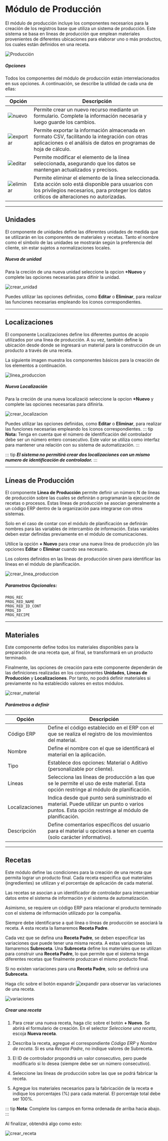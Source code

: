 # Módulo de Producción

El módulo de producción incluye los componentes necesarios para la creación de los registros base que utiliza un sistema de producción. Este sistema se basa en líneas de producción que emplean materiales provenientes de diferentes ubicaciones para elaborar uno o más productos, los cuales están definidos en una receta.

![Producción](./assets/images/produccion.png)

##### Opciones

Todos los componentes del módulo de producción están interrelacionados en sus opciones. A continuación, se describe la utilidad de cada una de ellas:

| Opción   | Descripción |
|----------|-------------|
| ![nuevo](./assets/images/nuevo.png)       | Permite crear un nuevo recurso mediante un formulario. Complete la información necesaria y luego guarde los cambios. |
| ![exportar](./assets/images/exportar.png) | Permite exportar la información almacenada en formato CSV, facilitando la integración con otras aplicaciones o el análisis de datos en programas de hoja de cálculo. |
| ![editar](./assets/images/editar.png)     | Permite modificar el elemento de la línea seleccionada, asegurando que los datos se mantengan actualizados y precisos. |
| ![eliminar](./assets/images/eliminar.png) | Permite eliminar el elemento de la línea seleccionada. Esta acción solo está disponible para usuarios con los privilegios necesarios, para proteger los datos críticos de alteraciones no autorizadas. |


***
## Unidades

El componente de unidades define las diferentes unidades de medida que se utilizarán en los componentes de materiales y recetas. Tanto el nombre como el símbolo de las unidades se mostrarán según la preferencia del cliente, sin estar sujetos a normalizaciones locales.

##### Nueva de unidad

Para la creción de una nueva unidad seleccione la opcion **+Nuevo** y complete las opciones necesarias para difinir la unidad.

![crear_unidad](./assets/images/crear_unidad.png)

Puedes utilizar las opciones definidas, como **Editar** o **Eliminar**, para realizar las funciones necesarias empleando los íconos correspondientes.

***
## Localizaciones

El componente Localizaciones define los diferentes puntos de acopio utilizados por una línea de producción. A su vez, también define la ubicación desde donde se ingresará un material para la construcción de un producto a través de una receta.

La siguiente imagen muestra los componentes básicos para la creación de los elementos a continuación.

![linea_produccion](./assets/images/linea_produccion.png)

##### Nueva Localización

Para la creción de una nueva localizació seleccione la opcion **+Nuevo** y complete las opciones necesarias para difinirla.

![crear_localizacion](./assets/images/crear_localizacion.png)

Puedes utilizar las opciones definidas, como **Editar** o **Eliminar**, para realizar las funciones necesarias empleando los íconos correspondientes.
::: tip
**Nota:** Tenga en cuenta que el número de identificación del controlador debe ser un número entero consecutivo. Este valor se utiliza como interfaz para mantener una relación con su sistema de automatización.
:::

::: tip
***El sistema no permitirá crear dos localizaciones con un mismo numero de identificación de controlador.***
:::

***
## Líneas de Producción

El componente **Línea de Producción** permite definir un número N de líneas de producción sobre las cuales se definirán o programarán la ejecución de recetas o procesos. Estas líneas de producción se asocian generalmente a un código ERP dentro de la organización para integrarse con otros sistemas.

Solo en el caso de contar con el módulo de planificación se definirán nombres para las variables de intercambio de información. Estas variables deben estar definidas previamente en el módulo de comunicaciones.

Utilice la opción **+ Nuevo** para crear una nueva línea de producción y/o las opciones **Editar** o **Eliminar** cuando sea necesario.

Los colores definidos en las líneas de producción sirven para identificar las líneas en el módulo de planificación.

![crear_linea_produccion](./assets/images/crear_linea_produccion.png)

##### Parametros Opcionales:
```
PROG_REC
PROG_RED_NAME
PROG_RED_ID_CONT
PROG_ID
PROG_RECIPE
```

***
## Materiales

Este componente define todos los materiales disponibles para la preparación de una receta que, al final, se transformará en un producto terminado.

Finalmente, las opciones de creación para este componente dependerán de las definiciones realizadas en los componentes **Unidades**, **Líneas de Producción** y **Localizaciones**. Por tanto, no podrá definir materiales si previamente no ha establecido valores en estos módulos.

![crear_material](./assets/images/crear_material.png)

##### Parámetros a definir

| Opción          | Descripción                                                                                  |
|-----------------|----------------------------------------------------------------------------------------------|
| Código ERP      | Define el código establecido en el ERP con el que se realiza el registro de los movimientos del material. |
| Nombre          | Define el nombre con el que se identificará el material en la aplicación.                      |
| Tipo            | Establece dos opciones: Material o Aditivo (personalizable por cliente).                      |
| Líneas          | Selecciona las líneas de producción a las que se le permite el uso de este material. Esta opción restringe al módulo de planificación. |
| Localizaciones  | Indica desde qué punto será suministrado el material. Puede utilizar un punto o varios puntos. Esta opción restringe al módulo de planificación. |
| Descripción     | Define comentarios específicos del usuario para el material u opciones a tener en cuenta (solo carácter informativo). |

***
## Recetas

Este módulo define las condiciones para la creación de una receta que permita lograr un producto final. Cada receta especifica qué materiales (ingredientes) se utilizan y el porcentaje de aplicación de cada material.

Las recetas se asocian a un identificador de controlador para intercambiar datos entre el sistema de información y el sistema de automatización.

Asimismo, se requiere un código ERP para relacionar el producto terminado con el sistema de información utilizado por la compañía.

Siempre debe identificarse a qué línea o líneas de producción se asociará la receta. A esta receta la llamaremos **Receta Padre**.

Cada vez que se defina una **Receta Padre**, se deben especificar las variaciones que puede tener una misma receta. A estas variaciones las llamaremos **Subreceta**. Una **Subreceta** define los materiales que se utilizan para construir una **Receta Padre**, lo que permite que el sistema tenga diferentes recetas que finalmente produzcan el mismo producto final.

Si no existen variaciones para una **Receta Padre**, solo se definirá una **Subreceta**.

Haga clic sobre el botón expandir ![expandir](./assets/images/expandir.png) para observar las variaciones de una receta.

![variaciones](./assets/images/observar_variaciones.png)

##### Crear una receta

1. Para crear una nueva receta, haga clic sobre el botón **+ Nuevo**. Se abrirá el formulario de creación. En el selector *Seleccione una receta*, escoja **Nueva receta**.
   
2. Describa la receta, agregue el correspondiente *Código ERP* y *Nombre de receta*. Si es una *Receta Padre*, no indique valores de Subreceta.

3. El ID de controlador propondrá un valor consecutivo, pero puede modificarlo si lo desea (siempre debe ser un número consecutivo).

4. Seleccione las líneas de producción sobre las que se podrá fabricar la receta.

5. Agregue los materiales necesarios para la fabricación de la receta e indique los porcentajes (%) para cada material. El porcentaje total debe ser 100%.

::: tip
**Nota**: Complete los campos en forma ordenada de arriba hacia abajo.
:::

Al finalizar, obtendrá algo como esto:

![crear_receta](./assets/images/crea_receta.png)